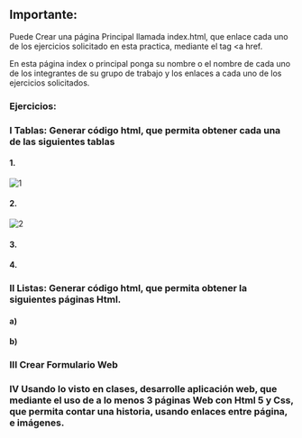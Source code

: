 ## Importante:

Puede Crear una página Principal llamada index.html, que enlace  cada uno de los ejercicios solicitado en esta practica, mediante  el tag <a href.

En esta página index o principal ponga su nombre o el nombre de cada uno de los integrantes de su grupo de trabajo y los enlaces a cada uno de los ejercicios solicitados.

### Ejercicios:
### I Tablas: Generar código html, que permita obtener cada una de las siguientes tablas

#### 1.
![1](https://user-images.githubusercontent.com/82108012/114256719-5163db00-9989-11eb-8a5c-a7ee13081492.PNG)

#### 2. 
![2](https://user-images.githubusercontent.com/82108012/114256833-26c65200-998a-11eb-9495-a3c1decd9577.PNG)

#### 3. 
		

#### 4. 
	
 
### II Listas: Generar código html, que permita obtener la siguientes páginas Html.

#### a)
 
#### b)
 
### III  Crear Formulario Web
 


 
 
### IV  Usando lo visto en clases, desarrolle aplicación web, que mediante el uso de a lo menos 3 páginas Web con Html 5 y Css, que permita contar una historia, usando enlaces entre página, e imágenes.


